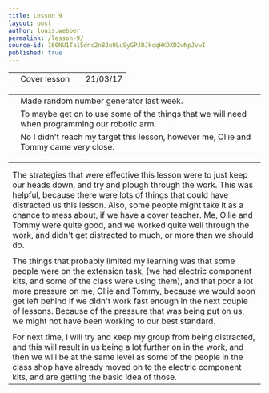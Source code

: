 ```yaml
---
title: Lesson 9
layout: post
author: louis.webber
permalink: /lesson-9/
source-id: 160NU1Ta15dnc2n82u9LuSyGPJDJkcqHKDXD2wNpJvwI
published: true
---
```

<table>
  <tr>
    <td></td>
    <td>Cover lesson</td>
    <td></td>
    <td>21/03/17</td>
  </tr>
</table>


<table>
  <tr>
    <td></td>
    <td>Made random number generator last week.</td>
  </tr>
  <tr>
    <td></td>
    <td>To maybe get on to use some of the things that we will need when programming our robotic arm.</td>
  </tr>
  <tr>
    <td></td>
    <td> No I didn't reach my target this lesson, however me, Ollie and Tommy came very close.</td>
  </tr>
</table>


<table>
  <tr>
    <td></td>
  </tr>
  <tr>
    <td></td>
  </tr>
  <tr>
    <td>The strategies that were effective this lesson were to just keep our heads down, and try and plough through the work. This was helpful, because there were lots of things that could have distracted us this lesson. Also, some people might take it as a chance to mess about, if we have a cover teacher. Me, Ollie and Tommy were quite good, and we worked quite well through the work, and didn't get distracted to much, or more than we should do.</td>
  </tr>
  <tr>
    <td></td>
  </tr>
  <tr>
    <td>The things that probably limited my learning was that some people were on the extension task, (we had electric component kits, and some of the class were using them), and that poor a lot more pressure on me, Ollie and Tommy, because we would soon get left behind if we didn't work fast enough in the next couple of lessons. Because of the pressure that was being put on us, we might not have been working to our best standard.</td>
  </tr>
  <tr>
    <td></td>
  </tr>
  <tr>
    <td>For next time, I will try and keep my group from being distracted, and this will result in us being a lot further on in the work, and then we will be at the same level as some of the people in the class shop have already moved on to the electric component kits, and are getting the basic idea of those.</td>
  </tr>
</table>


